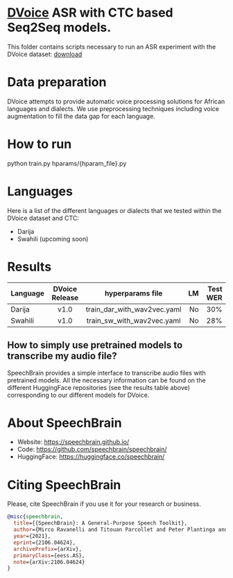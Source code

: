 # [DVoice](https://dvoice.ma) ASR with CTC based Seq2Seq models.
This folder contains scripts necessary to run an ASR experiment with the DVoice dataset: [download](https://drive.google.com/file/d/1CmFVZCJDSPpGac8RLSkJc5aYl-hTvnwW/view?usp=sharing)

# Data preparation
DVoice attempts to provide automatic voice processing solutions for African languages and dialects. We use preprocessing techniques including voice augmentation to fill the data gap for each language.

# How to run
python train.py hparams/{hparam_file}.py

# Languages
Here is a list of the different languages or dialects that we tested within the DVoice dataset and CTC:
- Darija
- Swahili (upcoming soon)

# Results

| Language | DVoice Release | hyperparams file | LM | Test WER |
| ------------- |:-------------:|:---------------------------:| -----:| -----:|
| Darija | v1.0 | train_dar_with_wav2vec.yaml | No | 30% |
| Swahili | v1.0 | train_sw_with_wav2vec.yaml | No | 28% |


## How to simply use pretrained models to transcribe my audio file?

SpeechBrain provides a simple interface to transcribe audio files with pretrained models. All the necessary information can be found on the different HuggingFace repositories (see the results table above) corresponding to our different models for DVoice.

# **About SpeechBrain**
- Website: https://speechbrain.github.io/
- Code: https://github.com/speechbrain/speechbrain/
- HuggingFace: https://huggingface.co/speechbrain/


# **Citing SpeechBrain**
Please, cite SpeechBrain if you use it for your research or business.

```bibtex
@misc{speechbrain,
  title={{SpeechBrain}: A General-Purpose Speech Toolkit},
  author={Mirco Ravanelli and Titouan Parcollet and Peter Plantinga and Aku Rouhe and Samuele Cornell and Loren Lugosch and Cem Subakan and Nauman Dawalatabad and Abdelwahab Heba and Jianyuan Zhong and Ju-Chieh Chou and Sung-Lin Yeh and Szu-Wei Fu and Chien-Feng Liao and Elena Rastorgueva and François Grondin and William Aris and Hwidong Na and Yan Gao and Renato De Mori and Yoshua Bengio},
  year={2021},
  eprint={2106.04624},
  archivePrefix={arXiv},
  primaryClass={eess.AS},
  note={arXiv:2106.04624}
}
```
